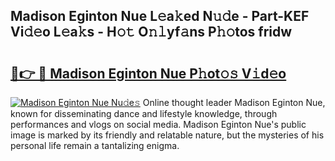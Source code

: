 ## Madison Eginton Nue L𝚎a𝚔ed N𝚞𝚍e - Part-KEF Vi𝚍𝚎o L𝚎a𝚔s - H𝚘𝚝 O𝚗𝚕yf𝚊ns P𝚑𝚘tos fridw

# <h2><a href="http://kfc6afj.oniu.top/?m=Madison+Eginton+Nue">🔗👉 🔴 Madison Eginton Nue P𝚑ot𝚘𝚜 V𝚒d𝚎o</a></h2>

[![Madison Eginton Nue Nu𝚍e𝚜](https://i.imgur.com/0qMVB7G.gif)](http://kfc6afj.oniu.top/?m=Madison+Eginton+Nue)
Online thought leader Madison Eginton Nue, known for disseminating dance and lifestyle knowledge, through performances and vlogs on social media. Madison Eginton Nue's public image is marked by its friendly and relatable nature, but the mysteries of his personal life remain a tantalizing enigma.  
